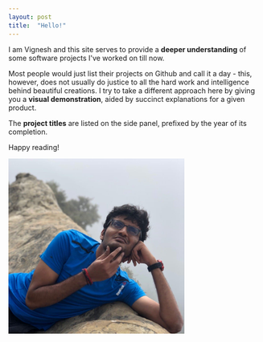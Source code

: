 ```yaml
---
layout: post
title:  "Hello!"
---
```


I am Vignesh and this site serves to provide a **deeper understanding** of some software projects I've worked on till now.   
  
Most people would just list their projects on Github and call it a day - this, however, does not usually do justice to all the hard work and intelligence behind beautiful creations. I try to take a different approach here by giving you a **visual demonstration**, aided by succinct explanations for a given product.    
  
The **project titles** are listed on the side panel, prefixed by the year of its completion.

Happy reading! 

<img src="assets/img/dp2.jpg" width="350"/>